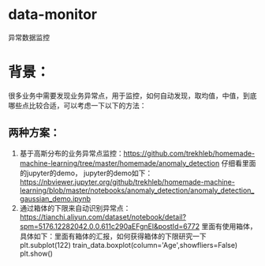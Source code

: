 # data-monitor
异常数据监控

# 背景：
很多业务中需要发现业务异常点，用于监控，如何自动发现，取均值，中值，到底哪些点比较合适，可以考虑一下以下的方法：

## 两种方案：
1. 基于高斯分布的业务异常点监控：https://github.com/trekhleb/homemade-machine-learning/tree/master/homemade/anomaly_detection   仔细看里面的jupyter的demo， jupyter的demo如下： https://nbviewer.jupyter.org/github/trekhleb/homemade-machine-learning/blob/master/notebooks/anomaly_detection/anomaly_detection_gaussian_demo.ipynb
2. 通过箱体的下限来自动识别异常点： https://tianchi.aliyun.com/dataset/notebook/detail?spm=5176.12282042.0.0.611c290aEFgnEl&postId=6772  里面有使用箱体，具体如下：里面有箱体的汇报，如何获得箱体的下限研究一下     
        plt.subplot(122)
        train_data.boxplot(column='Age',showfliers=False)
        plt.show()
